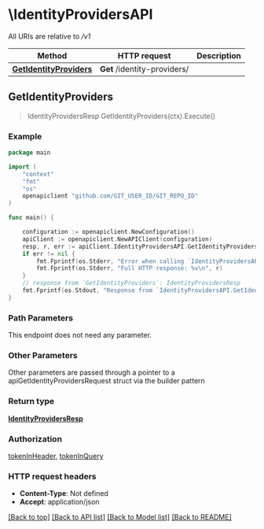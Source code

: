 # \IdentityProvidersAPI

All URIs are relative to */v1*

Method | HTTP request | Description
------------- | ------------- | -------------
[**GetIdentityProviders**](IdentityProvidersAPI.md#GetIdentityProviders) | **Get** /identity-providers/ | 



## GetIdentityProviders

> IdentityProvidersResp GetIdentityProviders(ctx).Execute()





### Example

```go
package main

import (
	"context"
	"fmt"
	"os"
	openapiclient "github.com/GIT_USER_ID/GIT_REPO_ID"
)

func main() {

	configuration := openapiclient.NewConfiguration()
	apiClient := openapiclient.NewAPIClient(configuration)
	resp, r, err := apiClient.IdentityProvidersAPI.GetIdentityProviders(context.Background()).Execute()
	if err != nil {
		fmt.Fprintf(os.Stderr, "Error when calling `IdentityProvidersAPI.GetIdentityProviders``: %v\n", err)
		fmt.Fprintf(os.Stderr, "Full HTTP response: %v\n", r)
	}
	// response from `GetIdentityProviders`: IdentityProvidersResp
	fmt.Fprintf(os.Stdout, "Response from `IdentityProvidersAPI.GetIdentityProviders`: %v\n", resp)
}
```

### Path Parameters

This endpoint does not need any parameter.

### Other Parameters

Other parameters are passed through a pointer to a apiGetIdentityProvidersRequest struct via the builder pattern


### Return type

[**IdentityProvidersResp**](IdentityProvidersResp.md)

### Authorization

[tokenInHeader](../README.md#tokenInHeader), [tokenInQuery](../README.md#tokenInQuery)

### HTTP request headers

- **Content-Type**: Not defined
- **Accept**: application/json

[[Back to top]](#) [[Back to API list]](../README.md#documentation-for-api-endpoints)
[[Back to Model list]](../README.md#documentation-for-models)
[[Back to README]](../README.md)

